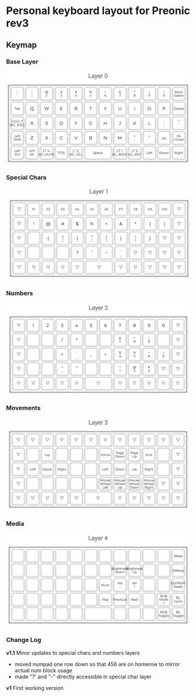 # Personal keyboard layout for Preonic rev3

## Keymap


### Base Layer
![L0](preonic-rev3/img/Layer0.png)

### Special Chars
![L1](preonic-rev3/img/Layer1.png)

### Numbers
![L2](preonic-rev3/img/Layer2.png)

### Movements
![L3](preonic-rev3/img/Layer3.png)

### Media
![L4](preonic-rev3/img/Layer4.png)


### Change Log

**v1.1**
Minor updates to special chars and numbers layers
- moved numpad one row down so that 456 are on homerow to mirror actual num block usage
- made "?' and "-" directly accessible in special char layer

**v1**
First working version
